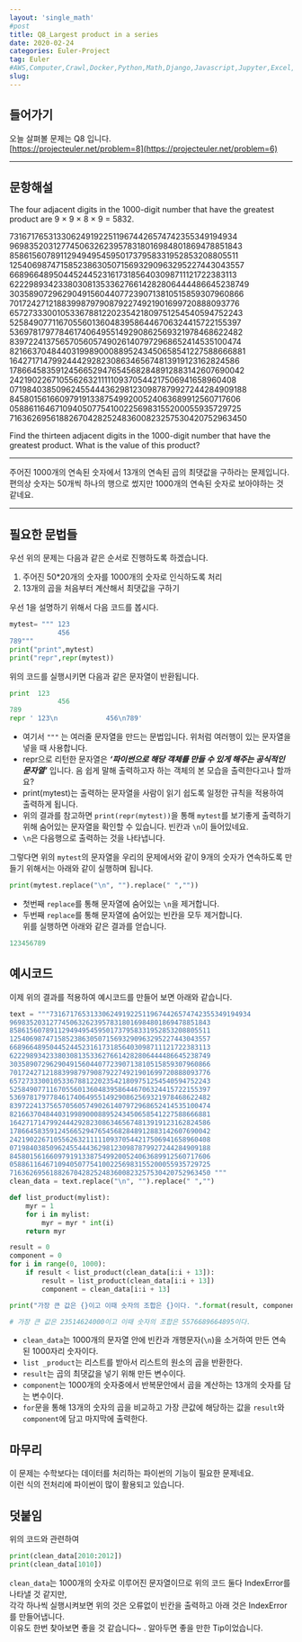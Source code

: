 ```yaml
---
layout: 'single_math'
#post
title: Q8_Largest product in a series
date: 2020-02-24
categories: Euler-Project
tag: Euler
#AWS,Computer,Crawl,Docker,Python,Math,Django,Javascript,Jupyter,Excel,Etc,Matplotlib
slug:  
---
```


## 들어가기

오늘 살펴볼 문제는 Q8 입니다.  
[https://projecteuler.net/problem=8](https://projecteuler.net/problem=6)

---

## 문항해설

The four adjacent digits in the 1000-digit number that have the greatest product are 9 × 9 × 8 × 9 = 5832.

73167176531330624919225119674426574742355349194934  
96983520312774506326239578318016984801869478851843  
85861560789112949495459501737958331952853208805511  
12540698747158523863050715693290963295227443043557  
66896648950445244523161731856403098711121722383113  
62229893423380308135336276614282806444486645238749  
30358907296290491560440772390713810515859307960866  
70172427121883998797908792274921901699720888093776  
65727333001053367881220235421809751254540594752243  
52584907711670556013604839586446706324415722155397  
53697817977846174064955149290862569321978468622482  
83972241375657056057490261407972968652414535100474  
82166370484403199890008895243450658541227588666881  
16427171479924442928230863465674813919123162824586  
17866458359124566529476545682848912883142607690042  
24219022671055626321111109370544217506941658960408  
07198403850962455444362981230987879927244284909188  
84580156166097919133875499200524063689912560717606  
05886116467109405077541002256983155200055935729725  
71636269561882670428252483600823257530420752963450

Find the thirteen adjacent digits in the 1000-digit number that have the greatest product. What is the value of this product?

---

주어진 1000개의 연속된 숫자에서 13개의 연속된 곱의 최댓값을 구하라는 문제입니다.  
편의상 숫자는 50개씩 하나의 행으로 썼지만 1000개의 연속된 숫자로 보아야하는 것 같네요.

---

## 필요한 문법들

우선 위의 문제는 다음과 같은 순서로 진행하도록 하겠습니다.

1.  주어진 50\*20개의 숫자를 1000개의 숫자로 인식하도록 처리
2.  13개의 곱을 처음부터 계산해서 최댓값을 구하기

우선 1을 설명하기 위해서 다음 코드를 봅시다.

``` python
mytest= """ 123
            456
789"""
print("print",mytest)
print("repr",repr(mytest))

```

위의 코드를 실행시키면 다음과 같은 문자열이 반환됩니다.

``` python
print  123
            456
789
repr ' 123\n            456\n789'
```

-   여기서 `"""` 는 여러줄 문자열을 만드는 문법입니다. 위처럼 여러행이 있는 문자열을 넣을 때 사용합니다.
-   repr으로 리턴한 문자열은 **_‘파이썬으로 해당 객체를 만들 수 있게 해주는 공식적인 문자열’_** 입니다. 음 쉽게 말해 출력하고자 하는 객체의 본 모습을 출력한다고나 할까요?
-   print(mytest)는 출력하는 문자열을 사람이 읽기 쉽도록 일정한 규칙을 적용하여 출력하게 됩니다.
-   위의 결과를 참고하면 `print(repr(mytest))`을 통해 `mytest`를 보기좋게 출력하기 위해 숨어있는 문자열을 확인할 수 있습니다. 빈칸과 `\n`이 들어있네요.
-   `\n`은 다음행으로 출력하는 것을 나타냅니다.

그렇다면 위의 `mytest`의 문자열을 우리의 문제에서와 같이 9개의 숫자가 연속하도록 만들기 위해서는 아래와 같이 실행하며 됩니다.

``` python
print(mytest.replace("\n", "").replace(" ",""))
```

-   첫번째 `replace`를 통해 문자열에 숨어있는 `\n`을 제거합니다.
-   두번째 `replace`를 통해 문자열에 숨어있는 빈칸을 모두 제거합니다.  
    위를 실행하면 아래와 같은 결과를 얻습니다.

``` python
123456789
```

## 예시코드

이제 위의 결과를 적용하여 예시코드를 만들어 보면 아래와 같습니다.

``` python
text = """73167176531330624919225119674426574742355349194934
96983520312774506326239578318016984801869478851843
85861560789112949495459501737958331952853208805511
12540698747158523863050715693290963295227443043557
66896648950445244523161731856403098711121722383113
62229893423380308135336276614282806444486645238749
30358907296290491560440772390713810515859307960866
70172427121883998797908792274921901699720888093776
65727333001053367881220235421809751254540594752243
52584907711670556013604839586446706324415722155397
53697817977846174064955149290862569321978468622482
83972241375657056057490261407972968652414535100474
82166370484403199890008895243450658541227588666881
16427171479924442928230863465674813919123162824586
17866458359124566529476545682848912883142607690042
24219022671055626321111109370544217506941658960408
07198403850962455444362981230987879927244284909188
84580156166097919133875499200524063689912560717606
05886116467109405077541002256983155200055935729725
71636269561882670428252483600823257530420752963450 """
clean_data = text.replace("\n", "").replace(" ","")

def list_product(mylist):
    myr = 1
    for i in mylist:
        myr = myr * int(i)
    return myr

result = 0
component = 0
for i in range(0, 1000):
    if result < list_product(clean_data[i:i + 13]):
        result = list_product(clean_data[i:i + 13])
        component = clean_data[i:i + 13]

print("가장 큰 값은 {}이고 이때 숫자의 조합은 {}이다. ".format(result, component))

# 가장 큰 값은 23514624000이고 이때 숫자의 조합은 5576689664895이다. 
```

-   `clean_data`는 1000개의 문자열 안에 빈칸과 개행문자(`\n`)을 소거하여 만든 연속된 1000자리 숫자이다.
-   `list _product`는 리스트를 받아서 리스트의 원소의 곱을 반환한다.
-   `result`는 곱의 최댓값을 넣기 위해 만든 변수이다.
-   `component`는 1000개의 숫자중에서 반복문안에서 곱을 계산하는 13개의 숫자를 담는 변수이다.
-   `for`문을 통해 13개의 숫자의 곱을 비교하고 가장 큰값에 해당하는 값을 `result`와 `component`에 담고 마지막에 출력한다.

## 마무리

이 문제는 수학보다는 데이터를 처리하는 파이썬의 기능이 필요한 문제네요.  
이런 식의 전처리에 파이썬이 많이 활용되고 있습니다.

## 덧붙임

위의 코드와 관련하여

``` python
print(clean_data[2010:2012])
print(clean_data[1010])
```

`clean_data`는 1000개의 숫자로 이루어진 문자열이므로 위의 코드 둘다 IndexError를 나타낼 것 같지만,  
각각 하나씩 실행시켜보면 위의 것은 오류없이 빈칸을 출력하고 아래 것은 IndexError를 만들어냅니다.  
이유도 한번 찾아보면 좋을 것 같습니다~ . 알아두면 좋을 만한 Tip이었습니다.